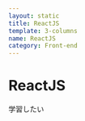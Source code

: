 ```yaml
---
layout: static
title: ReactJS
template: 3-columns
name: ReactJS
category: Front-end
---
```


# ReactJS

学習したい
